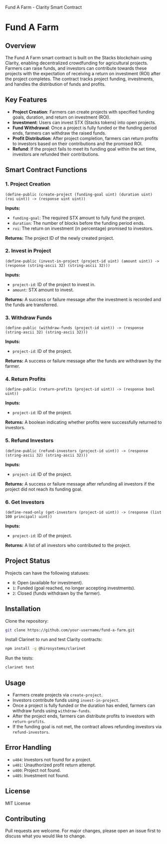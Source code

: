 Fund A Farm - Clarity Smart Contract
# Fund A Farm

## Overview

The Fund A Farm smart contract is built on the Stacks blockchain using Clarity, enabling decentralized crowdfunding for agricultural projects. Farmers can raise funds, and investors can contribute towards these projects with the expectation of receiving a return on investment (ROI) after the project completes. The contract tracks project funding, investments, and handles the distribution of funds and profits.

## Key Features

- **Project Creation**: Farmers can create projects with specified funding goals, duration, and return on investment (ROI).
- **Investment**: Users can invest STX (Stacks tokens) into open projects.
- **Fund Withdrawal**: Once a project is fully funded or the funding period ends, farmers can withdraw the raised funds.
- **Profit Distribution**: After project completion, farmers can return profits to investors based on their contributions and the promised ROI.
- **Refund**: If the project fails to meet its funding goal within the set time, investors are refunded their contributions.

## Smart Contract Functions

### 1. Project Creation

```clarity
(define-public (create-project (funding-goal uint) (duration uint) (roi uint)) -> (response uint uint))
```

**Inputs:**
- `funding-goal`: The required STX amount to fully fund the project.
- `duration`: The number of blocks before the funding period ends.
- `roi`: The return on investment (in percentage) promised to investors.

**Returns:** The project ID of the newly created project.

### 2. Invest in Project

```clarity
(define-public (invest-in-project (project-id uint) (amount uint)) -> (response (string-ascii 32) (string-ascii 32)))
```

**Inputs:**
- `project-id`: ID of the project to invest in.
- `amount`: STX amount to invest.

**Returns:** A success or failure message after the investment is recorded and the funds are transferred.

### 3. Withdraw Funds

```clarity
(define-public (withdraw-funds (project-id uint)) -> (response (string-ascii 32) (string-ascii 32)))
```

**Inputs:**
- `project-id`: ID of the project.

**Returns:** A success or failure message after the funds are withdrawn by the farmer.

### 4. Return Profits

```clarity
(define-public (return-profits (project-id uint)) -> (response bool uint))
```

**Inputs:**
- `project-id`: ID of the project.

**Returns:** A boolean indicating whether profits were successfully returned to investors.

### 5. Refund Investors

```clarity
(define-public (refund-investors (project-id uint)) -> (response (string-ascii 32) (string-ascii 32)))
```

**Inputs:**
- `project-id`: ID of the project.

**Returns:** A success or failure message after refunding all investors if the project did not reach its funding goal.

### 6. Get Investors

```clarity
(define-read-only (get-investors (project-id uint)) -> (response (list 100 principal) uint))
```

**Inputs:**
- `project-id`: ID of the project.

**Returns:** A list of all investors who contributed to the project.

## Project Status

Projects can have the following statuses:

- `0`: Open (available for investment).
- `1`: Funded (goal reached, no longer accepting investments).
- `2`: Closed (funds withdrawn by the farmer).

## Installation

Clone the repository:

```bash
git clone https://github.com/your-username/fund-a-farm.git
```

Install Clarinet to run and test Clarity contracts:

```bash
npm install -g @hirosystems/clarinet
```

Run the tests:

```bash
clarinet test
```

## Usage

- Farmers create projects via `create-project`.
- Investors contribute funds using `invest-in-project`.
- Once a project is fully funded or the duration has ended, farmers can withdraw funds using `withdraw-funds`.
- After the project ends, farmers can distribute profits to investors with `return-profits`.
- If the funding goal is not met, the contract allows refunding investors via `refund-investors`.

## Error Handling

- `u404`: Investors not found for a project.
- `u401`: Unauthorized profit return attempt.
- `u400`: Project not found.
- `u405`: Investment not found.

## License

MIT License

## Contributing

Pull requests are welcome. For major changes, please open an issue first to discuss what you would like to change.